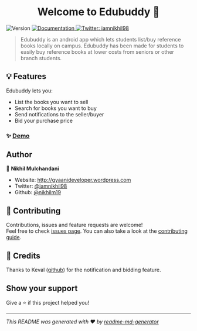 <h1 align="center">Welcome to Edubuddy 👋</h1>
<p>
  <img alt="Version" src="https://img.shields.io/badge/version-0.1.0-blue.svg?cacheSeconds=2592000" />
  <a href="https://github.com/nikhilm19/EduBuddyyy/blob/migrated/README.md" target="_blank">
    <img alt="Documentation" src="https://img.shields.io/badge/documentation-yes-brightgreen.svg" />
  </a>
  <a href="https://twitter.com/iamnikhil98" target="_blank">
    <img alt="Twitter: iamnikhil98" src="https://img.shields.io/twitter/follow/iamnikhil98.svg?style=social" />
  </a>
</p>

> Edubuddy is an android app which lets students list/buy reference books locally on campus. Edubuddy has been made for students to easily buy reference books at lower costs from seniors or other branch students.

## 💡 Features

Edubuddy lets you:
- List the books you want to sell
- Search for books you want to buy
- Send notifications to the seller/buyer
- Bid your purchase price

### ✨ [Demo](https://drive.google.com/u/0/uc?id=1RqKwJ-rMVO0js5TlFMXjxjkNmJweYoi4&export=download)




## Author

👤 **Nikhil Mulchandani**

* Website: http://gyaanideveloper.wordpress.com
* Twitter: [@iamnikhil98](https://twitter.com/iamnikhil98)
* Github: [@nikhilm19](https://github.com/nikhilm19)

## 🤝 Contributing

Contributions, issues and feature requests are welcome!<br />Feel free to check [issues page](https://github.com/nikhilm19/EduBuddyyy/issues). You can also take a look at the [contributing guide](https://github.com/nikhilm19/EduBuddyyy/tree/migrated#contributing).

## 💁 Credits
Thanks to Keval ([github](https://github.com/kk-007)) for the notification and bidding feature.

## Show your support

Give a ⭐️ if this project helped you!

***
_This README was generated with ❤️ by [readme-md-generator](https://github.com/kefranabg/readme-md-generator)_
